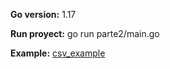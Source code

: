 **Go version:** 1.17

**Run proyect:** go run parte2/main.go 

**Example:** [csv_example](/parte2/csv_example.png)


